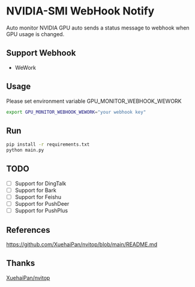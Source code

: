 # NVIDIA-SMI WebHook Notify

Auto monitor NVIDIA GPU auto sends a status message to webhook when GPU usage is changed.

## Support Webhook

- WeWork

## Usage

Please set environment variable GPU_MONITOR_WEBHOOK_WEWORK

```bash
export GPU_MONITOR_WEBHOOK_WEWORK="your webhook key"
```

## Run

```bash
pip install -r requirements.txt
python main.py
```

## TODO

- [ ] Support for DingTalk
- [ ] Support for Bark
- [ ] Support for Feishu
- [ ] Support for PushDeer
- [ ] Support for PushPlus

## References

https://github.com/XuehaiPan/nvitop/blob/main/README.md

## Thanks

[XuehaiPan/nvitop](https://github.com/XuehaiPan/nvitop)